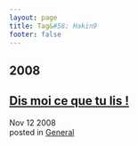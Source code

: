 ```yaml
---
layout: page
title: Tag&#58; Hakin9
footer: false
---
```


<div id="blog-archives" class="category">
<h2>2008</h2>

<article>
<h1><a href="/2008/11/12/dis-moi-ce-que-tu-lis/index.html">Dis moi ce que tu lis !</a></h1>
<time datetime="2008-11-12T00:00:00-06:00" pubdate><span class='month'>Nov</span> <span class='day'>12</span> <span class='year'>2008</span></time>
<footer>
<span class="categories">posted in 
<a href='/categories/general/'>General</a></span>
</footer>
</article>
</div>
